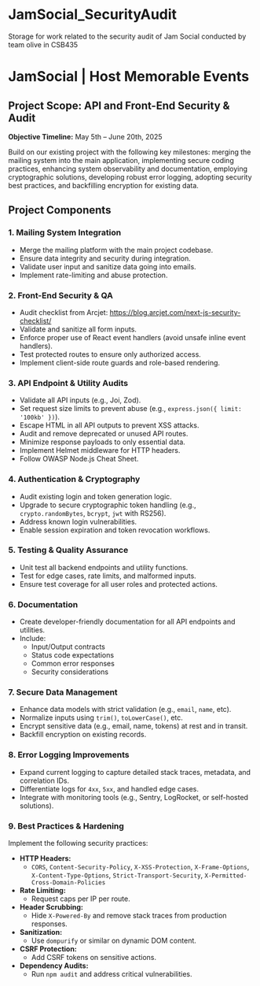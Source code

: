 # JamSocial_SecurityAudit
Storage for work related to the security audit of Jam Social conducted by team olive in CSB435



# JamSocial | Host Memorable Events

## Project Scope: API and Front-End Security & Audit

**Objective Timeline:** May 5th – June 20th, 2025

Build on our existing project with the following key milestones: merging the mailing system into the main application, implementing secure coding practices, enhancing system observability and documentation, employing cryptographic solutions, developing robust error logging, adopting security best practices, and backfilling encryption for existing data.

## Project Components

### 1. Mailing System Integration
- Merge the mailing platform with the main project codebase.
- Ensure data integrity and security during integration.
- Validate user input and sanitize data going into emails.
- Implement rate-limiting and abuse protection.

### 2. Front-End Security & QA
- Audit checklist from Arcjet: https://blog.arcjet.com/next-js-security-checklist/
- Validate and sanitize all form inputs.
- Enforce proper use of React event handlers (avoid unsafe inline event handlers).
- Test protected routes to ensure only authorized access.
- Implement client-side route guards and role-based rendering.

### 3. API Endpoint & Utility Audits
- Validate all API inputs (e.g., Joi, Zod).
- Set request size limits to prevent abuse (e.g., `express.json({ limit: '100kb' })`).
- Escape HTML in all API outputs to prevent XSS attacks.
- Audit and remove deprecated or unused API routes.
- Minimize response payloads to only essential data.
- Implement Helmet middleware for HTTP headers.
- Follow OWASP Node.js Cheat Sheet.

### 4. Authentication & Cryptography
- Audit existing login and token generation logic.
- Upgrade to secure cryptographic token handling (e.g., `crypto.randomBytes`, `bcrypt`, `jwt` with RS256).
- Address known login vulnerabilities.
- Enable session expiration and token revocation workflows.

### 5. Testing & Quality Assurance
- Unit test all backend endpoints and utility functions.
- Test for edge cases, rate limits, and malformed inputs.
- Ensure test coverage for all user roles and protected actions.

### 6. Documentation
- Create developer-friendly documentation for all API endpoints and utilities.
- Include:
  - Input/Output contracts
  - Status code expectations
  - Common error responses
  - Security considerations

### 7. Secure Data Management
- Enhance data models with strict validation (e.g., `email`, `name`, etc).
- Normalize inputs using `trim()`, `toLowerCase()`, etc.
- Encrypt sensitive data (e.g., email, name, tokens) at rest and in transit.
- Backfill encryption on existing records.

### 8. Error Logging Improvements
- Expand current logging to capture detailed stack traces, metadata, and correlation IDs.
- Differentiate logs for `4xx`, `5xx`, and handled edge cases.
- Integrate with monitoring tools (e.g., Sentry, LogRocket, or self-hosted solutions).

### 9. Best Practices & Hardening
Implement the following security practices:
- **HTTP Headers:**
  - `CORS`, `Content-Security-Policy`, `X-XSS-Protection`, `X-Frame-Options`, `X-Content-Type-Options`, `Strict-Transport-Security`, `X-Permitted-Cross-Domain-Policies`
- **Rate Limiting:** 
  - Request caps per IP per route.
- **Header Scrubbing:** 
  - Hide `X-Powered-By` and remove stack traces from production responses.
- **Sanitization:** 
  - Use `dompurify` or similar on dynamic DOM content.
- **CSRF Protection:** 
  - Add CSRF tokens on sensitive actions.
- **Dependency Audits:** 
  - Run `npm audit` and address critical vulnerabilities.
